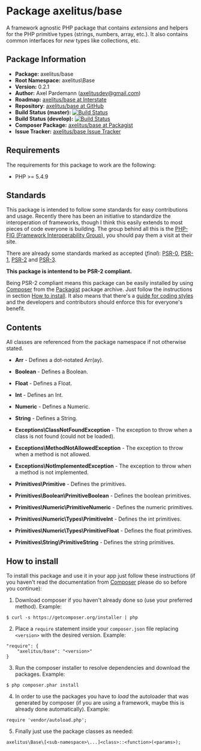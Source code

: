 # Package axelitus/base

A framework agnostic PHP package that contains _extensions_ and helpers for the PHP primitive types (strings, numbers, array, etc.). It also contains common interfaces for _new_ types like collections, etc.

## Package Information

* **Package:** axelitus/base
* **Root Namespace:** axelitus\Base
* **Version:** 0.2.1
* **Author:** Axel Pardemann (axelitusdev@gmail.com)
* **Roadmap:** [axelitus/base at Interstate](http://roadma.ps/2Ts "axelitus/base at Interstate")
* **Repository**: [axelitus/base at GitHub](https://github.com/axelitus/php-base "axelitus/base at GitHub")
* **Build Status (master):** [![Build Status](https://secure.travis-ci.org/axelitus/php-base.png?branch=master)](http://travis-ci.org/axelitus/php-base)
* **Build Status (develop):** [![Build Status](https://secure.travis-ci.org/axelitus/php-base.png?branch=develop)](http://travis-ci.org/axelitus/php-base)
* **Composer Package:** [axelitus/base at Packagist](http://packagist.org/packages/axelitus/base "axelitus/base at Packagist")
* **Issue Tracker:** [axelitus/base Issue Tracker](https://github.com/axelitus/php-base/issues "axelitus/base Issue Tracker")

## Requirements

The requirements for this package to work are the following:

* PHP >= 5.4.9

## Standards

This package is intended to follow some standards for easy contributions and usage. Recently there has been an initiative to standardize the interoperation of frameworks, though I think this easily extends to most pieces of code everyone is building. The group behind all this is the [PHP-FIG (Framework Interoperability Group)](http://www.php-fig.org), you should pay them a visit at their site.

There are already some standards marked as accepted (_final_): [PSR-0](https://github.com/php-fig/fig-standards/blob/master/accepted/PSR-0.md), [PSR-1](https://github.com/php-fig/fig-standards/blob/master/accepted/PSR-1-basic-coding-standard.md), [PSR-2](https://github.com/php-fig/fig-standards/blob/master/accepted/PSR-2-coding-style-guide.md) and [PSR-3](https://github.com/php-fig/fig-standards/blob/master/accepted/PSR-3-logger-interface.md).

**This package is intentend to be PSR-2 compliant.**

Being PSR-2 compliant means this package can be easily installed by using [Composer](getcomposer.org) from the [Packagist](http://packagist.org) package archive. Just follow the instructions in section [How to install](#how-to-install). It also means that there's a [guide for coding styles](https://github.com/php-fig/fig-standards/blob/master/accepted/PSR-2-coding-style-guide.md) and the developers and contributors should enforce this for everyone's benefit.

## Contents

All classes are referenced from the package namespace if not otherwise stated.

 - **Arr** - Defines a dot-notated Arr(ay).
 - **Boolean** - Defines a Boolean.
 - **Float** - Defines a Float.
 - **Int** - Defines an Int.
 - **Numeric** - Defines a Numeric.
 - **String** - Defines a String.
 
 - **Exceptions\ClassNotFoundException** - The exception to throw when a class is not found (could not be loaded).
 - **Exceptions\MethodNotAllowedException** - The exception to throw when a method is not allowed.
 - **Exceptions\NotImplementedException** - The exception to throw when a method is not implemented.

 - **Primitives\Primitive** - Defines the primitives.
 - **Primitives\Boolean\PrimitiveBoolean** - Defines the boolean primitives.
 - **Primitives\Numeric\PrimitiveNumeric** - Defines the numeric primitives.
 - **Primitives\Numeric\Types\PrimitiveInt** - Defines the int primitives.
 - **Primitives\Numeric\Types\PrimitiveFloat** - Defines the float primitives.
 - **Primitives\String\PrimitiveString** - Defines the string primitives.

## How to install

To install this package and use it in your app just follow these instructions (if you haven't read the documentation from [Composer](http://getcomposer.org) please do so before you continue):

1. Download composer if you haven't already done so (use your preferred method). Example:
```
$ curl -s https://getcomposer.org/installer | php
```

2. Place a `require` statement inside your `composer.json` file replacing `<version>` with the desired version. Example:
```
"require": {
    "axelitus/base": "<version>"
}
```

3. Run the composer installer to resolve dependencies and download the packages. Example:
```
$ php composer.phar install
```

4. In order to use the packages you have to _load_ the autoloader that was generated by composer (if you are using a framework, maybe this is already done automatically). Example:
```
require 'vendor/autoload.php';
```

5. Finally just use the package classes as needed:
```
axelitus\Base\[<sub-namespace>\...]<class>::<function>(<params>);
```
